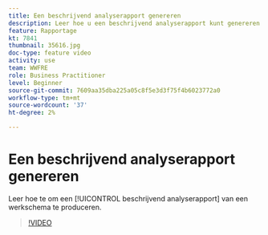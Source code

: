 ```yaml
---
title: Een beschrijvend analyserapport genereren
description: Leer hoe u een beschrijvend analyserapport kunt genereren op basis van een workflow in Adobe Campaign V8.
feature: Rapportage
kt: 7841
thumbnail: 35616.jpg
doc-type: feature video
activity: use
team: WWFRE
role: Business Practitioner
level: Beginner
source-git-commit: 7609aa35dba225a05c8f5e3d3f75f4b6023772a0
workflow-type: tm+mt
source-wordcount: '37'
ht-degree: 2%

---
```



# Een beschrijvend analyserapport genereren

Leer hoe te om een [!UICONTROL beschrijvend analyserapport] van een werkschema te produceren.

>[!VIDEO](https://video.tv.adobe.com/v/35616?quality=12)
